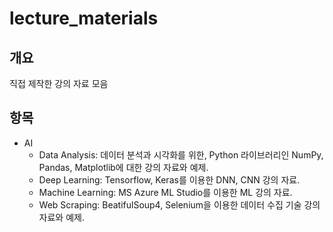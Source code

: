 # lecture_materials

## 개요
직접 제작한 강의 자료 모음

## 항목
- AI
  - Data Analysis: 데이터 분석과 시각화를 위한, Python 라이브러리인 NumPy, Pandas, Matplotlib에 대한 강의 자료와 예제.
  - Deep Learning: Tensorflow, Keras를 이용한 DNN, CNN 강의 자료.
  - Machine Learning: MS Azure ML Studio를 이용한 ML 강의 자료.
  - Web Scraping: BeatifulSoup4, Selenium을 이용한 데이터 수집 기술 강의 자료와 예제.
